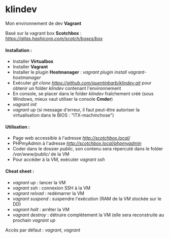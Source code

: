 # klindev

Mon environnement de dev __Vagrant__

Basé sur la vagrant box __Scotchbox__ : _https://atlas.hashicorp.com/scotch/boxes/box_

#### Installation :
* Installer __Virtualbox__
* Installer __Vagrant__
* Installer le plugin __Hostmanager__ : _vagrant plugin install vagrant-hostmanager_
* Exécuter _git clone https://github.com/quentinbarb/klindev.git_ pour obtenir un folder _klindev_ contenant l'environnement
* En console, se placer dans le folder _klindev_ fraîchement créé (sous Windows, mieux vaut utiliser la console __Cmder__)
* _vagrant init_
* _vagrant up_ (si message d'erreur, il faut peut-être autoriser la virtualisation dans le BIOS : "ITX-machinchose")

#### Utilisation :
* Page web accessible à l'adresse _http://scotchbox.local/_
* PHPmyAdmin à l'adresse _http://scotchbox.local/phpmyadmin_
* Coder dans le dossier _public_, son contenu sera répercuté dans le folder _/var/www/public/_ de la VM
* Pour accéder à la VM, exécuter _vagrant ssh_

#### Cheat sheet :
* _vagrant up_ : lancer la VM
* _vagrant ssh_ : connexion SSH à la VM
* _vagrant reload_ : redémarrer la VM
* _vagrant suspend_ : suspendre l'exécution (RAM de la VM stockée sur le DD)
* _vagrant halt_ : arrêter la VM
* _vagrant destroy_ : détruire complètement la VM (elle sera reconstruite au prochain _vagrant up_

Accès par défaut : _vagrant_, _vagrant_

